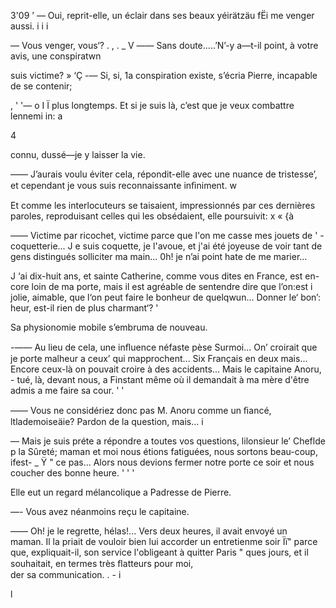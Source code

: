    

 

  

3'09 ’
— Oui, reprit-elle, un éclair dans ses beaux yéirätzäu fËi
me venger aussi. i i i

— Vous venger, vous‘? . , . _  V
—— Sans doute.....’N’-y a—t-il point, à votre avis, une conspiratwn 

  
   
  
 
 
  
 
   
  
 
 
  
  
  
 
   
     

suis victime? » ‘Ç
-— Si, si, 1a conspiration existe, s’écria Pierre, incapable de se contenir;

, ' '— o I Ï
plus longtemps. Et si je suis là, c’est que je veux combattre lennemi in: a

4

connu, dussé—je y laisser la vie.

—— J’aurais voulu éviter cela, répondit-elle avec une nuance de tristesse’,
et cependant je vous suis reconnaissante inﬁniment. w

Et comme les interlocuteurs se taisaient, impressionnés par ces dernières
paroles, reproduisant celles qui les obsédaient, elle poursuivit: x « {à

—— Victime par ricochet, victime parce que l'on me casse mes jouets de ' -
coquetterie... J e suis coquette, je l'avoue, et j'ai été joyeuse de voir tant de
gens distingués solliciter ma main... 0h! je n’ai point hate de me marier...

J ‘ai dix-huit ans, et sainte Catherine, comme vous dites en France, est en-
core loin de ma porte, mais il est agréable de sentendre dire que l’on:est i
jolie, aimable, que l‘on peut faire le bonheur de quelqwun... Donner le‘ bon’:
heur, est-il rien de plus charmant‘? '

Sa physionomie mobile s’embruma de nouveau.

-—— Au lieu de cela, une inﬂuence néfaste pèse Surmoi... On’ croirait que
je porte malheur a ceux’ qui mapprochent... Six Français en deux mais...
Encore ceux-là on pouvait croire à des accidents... Mais le capitaine Anoru, -
tué, là, devant nous, a Finstant même où il demandait à ma mère d'être
admis a me faire sa cour. ' '

—— Vous ne considériez donc pas M. Anoru comme un ﬁancé, ltlademoiseäie?
Pardon de la question, mais... i

— Mais je suis préte a répondre a toutes vos questions, lilonsieur le’ Cheflde p
la Sûreté; maman et moi nous étions fatiguées, nous sortons beau-coup, ifest- _ Ÿ "
ce pas... Alors nous devions fermer notre porte ce soir et nous coucher des
bonne heure. ' ' '

Elle eut un regard mélancolique a Padresse de Pierre.

—- Vous avez néanmoins reçu le capitaine.

—— Oh! je le regrette, hélas!... Vers deux heures, il avait envoyé un  
maman. Il la priait de vouloir bien lui accorder un entretienme soir  Ïï" 
parce que, expliquait-il, son service l'obligeant à quitter Paris   "
ques jours, et il souhaitait, en termes très ﬂatteurs pour moi,  
der sa communication. . - i

l

 

